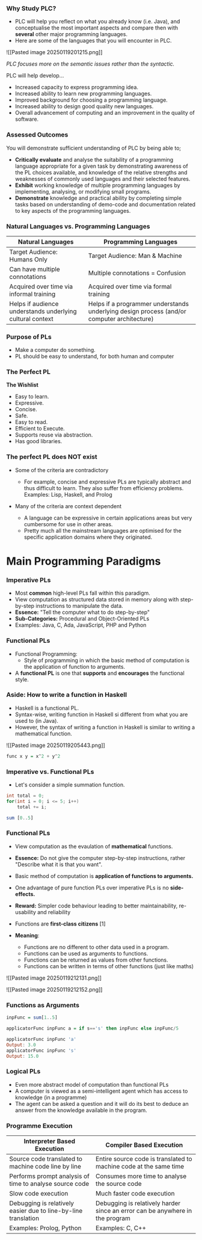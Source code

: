 ### Why Study PLC?

- PLC will help you reflect on what you already know (i.e. Java), and conceptualise the most important aspects and compare then with __several__ other major programming languages.
- Here are some of the languages that you will encounter in PLC.

![[Pasted image 20250119201215.png]]

_PLC focuses more on the semantic issues rather than the syntactic._

PLC will help develop...

- Increased capacity to express programming idea.
- Increased ability to learn new programming languages.
- Improved background for choosing a programming language.
- Increased ability to design good quality new languages.
- Overall advancement of computing and an improvement in the quality of software.

### Assessed Outcomes

You will demonstrate sufficient understanding of PLC by being able to;

- __Critically evaluate__ and analyse the suitability of a programming language appropriate for a given task by demonstrating awareness of the PL choices available, and knowledge of the relative strengths and weaknesses of commonly used languages and their selected features.
- __Exhibit__ working knowledge of multiple programming languages by implementing, analysing, or modifying small programs.
- __Demonstrate__ knowledge and practical ability by completing simple tasks based on understanding of demo-code and documentation related to key aspects of the programming languages.

### Natural Languages vs. Programming Languages

| Natural Languages                                         | Programming Languages                                                                      |
| --------------------------------------------------------- | ------------------------------------------------------------------------------------------ |
| Target Audience: Humans Only                              | Target Audience: Man & Machine                                                             |
| Can have multiple connotations                            | Multiple connotations = Confusion                                                          |
| Acquired over time via informal training                  | Acquired over time via formal training                                                     |
| Helps if audience understands underlying cultural context | Helps if a programmer understands underlying design process (and/or computer architecture) |

### Purpose of PLs

- Make a computer do something.
- PL should be easy to understand, for both human and computer

### The Perfect PL

__The Wishlist__
- Easy to learn.
- Expressive.
- Concise.
- Safe.
- Easy to read.
- Efficient to Execute.
- Supports reuse via abstraction.
- Has good libraries.

### The perfect PL does NOT exist

- Some of the criteria are contradictory
	- For example, concise and expressive PLs are typically abstract and thus difficult to learn. They also suffer from efficiency problems. Examples: Lisp, Haskell, and Prolog

- Many of the criteria are context dependent
	- A language can be expressive in certain applications areas but very cumbersome for use in other areas.
	- Pretty much all the mainstream languages are optimised for the specific application domains where they originated.

# Main Programming Paradigms

### Imperative PLs

- Most __common__ high-level PLs fall within this paradigm.
- View computation as structured data stored in memory along with step-by-step instructions to manipulate the data.
- __Essence:__ "Tell the computer what to do step-by-step"
- __Sub-Categories:__ Procedural and Object-Oriented PLs
- Examples: Java, C, Ada, JavaScript, PHP and Python

### Functional PLs

- Functional Programming:
	- Style of programming in which the basic method of computation is the application of function to arguments.
- A __functional PL__ is one that __supports__ and __encourages__ the functional style.

### Aside: How to write a function in Haskell

- Haskell is a functional PL.
- Syntax-wise, writing function in Haskell si different from what you are used to (in Java).
- However, the syntax of writing a function in Haskell is similar to writing a mathematical function.

![[Pasted image 20250119205443.png]]

```haskell
func x y = x^2 + y^2
```

### Imperative vs. Functional PLs

- Let's consider a simple summation function.

```java
int total = 0;
for(int i = 0; i <= 5; i++)
	total += i;
```

```haskell
sum [0..5]
```

### Functional PLs

- View computation as the evaulation of __mathematical__ functions.
- __Essence:__ Do not give the computer step-by-step instructions, rather "Describe what it is that you want".
- Basic method of computation is __application of functions to arguments.__
- One advantage of pure function PLs over imperative PLs is no __side-effects.__
- __Reward:__ Simpler code behaviour leading to better maintainability, re-usability and reliability

- Functions are __first-class citizens__ [1]
- __Meaning__:
	- Functions are no different to other data used in a program.
	- Functions can be used as arguments to functions.
	- Functions can be returned as values from other functions.
	- Functions can be written in terms of other functions (just like maths)

![[Pasted image 20250119212131.png]]

![[Pasted image 20250119212152.png]]

### Functions as Arguments

```haskell
inpFunc = sum[1..5]

applicatorFunc inpFunc a = if s=='s' then inpFunc else inpFunc/5

applicatorFunc inpFunc 'a'
Output: 3.0
applicatorFunc inpFunc 's'
Output: 15.0
```

### Logical PLs

- Even more abstract model of computation than functional PLs
- A computer is viewed as a semi-intelligent agent which has access to knowledge (in a programme)
- The agent can be asked a question and it will do its best to deduce an answer from the knowledge available in the program.

### Programme Execution

| Interpreter Based Execution                                    | Compiler Based Execution                                                     |
| -------------------------------------------------------------- | ---------------------------------------------------------------------------- |
| Source code translated to machine code line by line            | Entire source code is translated to machine code at the same time            |
| Performs prompt analysis of time to analyse source code        | Consumes more time to analyse the source code                                |
| Slow code execution                                            | Much faster code execution                                                   |
| Debugging is relatively easier due to line-by-line translation | Debugging is relatively harder since an error can be anywhere in the program |
| Examples: Prolog, Python                                       | Examples: C, C++                                                             |
